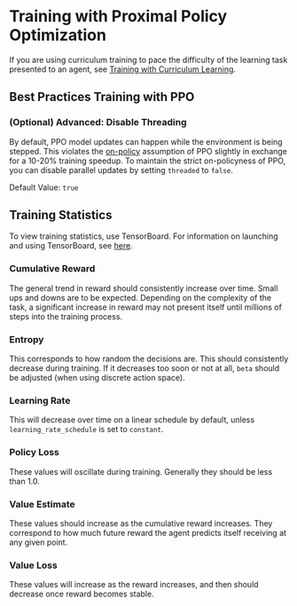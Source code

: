 # Training with Proximal Policy Optimization

If you are using curriculum training to pace the difficulty of the learning task
presented to an agent, see [Training with Curriculum
Learning](Training-Curriculum-Learning.md).

## Best Practices Training with PPO

### (Optional) Advanced: Disable Threading

By default, PPO model updates can happen while the environment is being stepped. This violates the
[on-policy](https://spinningup.openai.com/en/latest/user/algorithms.html#the-on-policy-algorithms)
assumption of PPO slightly in exchange for a 10-20% training speedup. To maintain the
strict on-policyness of PPO, you can disable parallel updates by setting `threaded` to `false`.

Default Value: `true`

## Training Statistics

To view training statistics, use TensorBoard. For information on launching and
using TensorBoard, see
[here](./Getting-Started.md#observing-training-progress).

### Cumulative Reward

The general trend in reward should consistently increase over time. Small ups
and downs are to be expected. Depending on the complexity of the task, a
significant increase in reward may not present itself until millions of steps
into the training process.

### Entropy

This corresponds to how random the decisions are. This should
consistently decrease during training. If it decreases too soon or not at all,
`beta` should be adjusted (when using discrete action space).

### Learning Rate

This will decrease over time on a linear schedule by default, unless `learning_rate_schedule`
is set to `constant`.

### Policy Loss

These values will oscillate during training. Generally they should be less than
1.0.

### Value Estimate

These values should increase as the cumulative reward increases. They correspond
to how much future reward the agent predicts itself receiving at any given
point.

### Value Loss

These values will increase as the reward increases, and then should decrease
once reward becomes stable.
